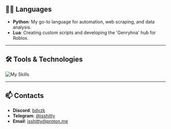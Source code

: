 ## 🧑‍💻 **Languages**

- **Python**: My go-to language for automation, web scraping, and data analysis.
- **Lua**: Creating custom scripts and developing the 'Genryhna' hub for Roblox.

---

## 🛠️ **Tools & Technologies**

![My Skills](https://go-skill-icons.vercel.app/api/icons?i=vscode,pycharm,aws,stackoverflow,discord,gmail,proton)

---

## 📫 **Contacts**

- **Discord**: [bdvzk](https://discord.com/users/430812473898172426)
- **Telegram**: [@isshitty](https://t.me/isshitty)
- **Email**: [isshitty@proton.me](mailto:isshitty@proton.me)
